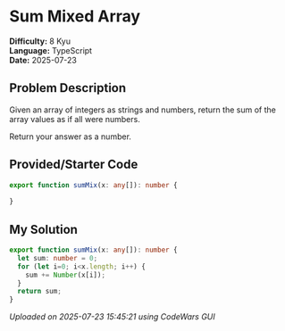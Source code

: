 # Sum Mixed Array

**Difficulty:** 8 Kyu  
**Language:** TypeScript  
**Date:** 2025-07-23

## Problem Description

Given an array of integers as strings and numbers, return the sum of the array values as if all were numbers.

Return your answer as a number.

## Provided/Starter Code

```typescript
export function sumMix(x: any[]): number {
  
}
```

## My Solution

```typescript
export function sumMix(x: any[]): number {
  let sum: number = 0;
  for (let i=0; i<x.length; i++) {
    sum += Number(x[i]);
  }
  return sum;
}
```

*Uploaded on 2025-07-23 15:45:21 using CodeWars GUI*